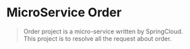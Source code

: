 # MicroService Order
> Order project is a micro-service written by SpringCloud.<br />
This project is to resolve all the request about order.